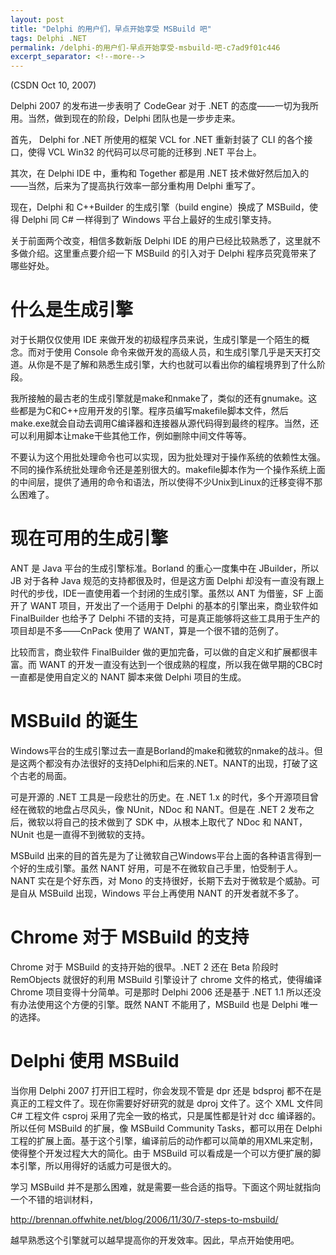 ```yaml
---
layout: post
title: "Delphi 的用户们，早点开始享受 MSBuild 吧"
tags: Delphi .NET
permalink: /delphi-的用户们-早点开始享受-msbuild-吧-c7ad9f01c446
excerpt_separator: <!--more-->
---
```

(CSDN Oct 10, 2007)

Delphi 2007 的发布进一步表明了 CodeGear 对于 .NET 的态度――一切为我所用。当然，做到现在的阶段，Delphi 团队也是一步步走来。

首先， Delphi for .NET 所使用的框架 VCL for .NET 重新封装了 CLI 的各个接口，使得 VCL Win32 的代码可以尽可能的迁移到 .NET 平台上。

其次，在 Delphi IDE 中，重构和 Together 都是用 .NET 技术做好然后加入的――当然，后来为了提高执行效率一部分重构用 Delphi 重写了。

现在，Delphi 和 C++Builder 的生成引擎（build engine）换成了 MSBuild，使得 Delphi 同 C# 一样得到了 Windows 平台上最好的生成引擎支持。

关于前面两个改变，相信多数新版 Delphi IDE 的用户已经比较熟悉了，这里就不多做介绍。这里重点要介绍一下 MSBuild 的引入对于 Delphi 程序员究竟带来了哪些好处。
<!--more-->

# 什么是生成引擎

对于长期仅仅使用 IDE 来做开发的初级程序员来说，生成引擎是一个陌生的概念。而对于使用 Console 命令来做开发的高级人员，和生成引擎几乎是天天打交道。从你是不是了解和熟悉生成引擎，大约也就可以看出你的编程境界到了什么阶段。

我所接触的最古老的生成引擎就是make和nmake了，类似的还有gnumake。这些都是为C和C++应用开发的引擎。程序员编写makefile脚本文件，然后make.exe就会自动去调用C编译器和连接器从源代码得到最终的程序。当然，还可以利用脚本让make干些其他工作，例如删除中间文件等等。

不要认为这个用批处理命令也可以实现，因为批处理对于操作系统的依赖性太强。不同的操作系统批处理命令还是差别很大的。makefile脚本作为一个操作系统上面的中间层，提供了通用的命令和语法，所以使得不少Unix到Linux的迁移变得不那么困难了。

# 现在可用的生成引擎

ANT 是 Java 平台的生成引擎标准。Borland 的重心一度集中在 JBuilder，所以 JB 对于各种 Java 规范的支持都很及时，但是这方面 Delphi 却没有一直没有跟上时代的步伐，IDE一直使用着一个封闭的生成引擎。虽然以 ANT 为借鉴，SF 上面开了 WANT 项目，开发出了一个适用于 Delphi 的基本的引擎出来，商业软件如 FinalBuilder 也给予了 Delphi 不错的支持，可是真正能够将这些工具用于生产的项目却是不多――CnPack 使用了 WANT，算是一个很不错的范例了。

比较而言，商业软件 FinalBuilder 做的更加完备，可以做的自定义和扩展都很丰富。而 WANT 的开发一直没有达到一个很成熟的程度，所以我在做早期的CBC时一直都是使用自定义的 NANT 脚本来做 Delphi 项目的生成。

# MSBuild 的诞生

Windows平台的生成引擎过去一直是Borland的make和微软的nmake的战斗。但是这两个都没有办法很好的支持Delphi和后来的.NET。NANT的出现，打破了这个古老的局面。

可是开源的 .NET 工具是一段悲壮的历史。在 .NET 1.x 的时代，多个开源项目曾经在微软的地盘占尽风头，像 NUnit，NDoc 和 NANT。但是在 .NET 2 发布之后，微软以将自己的技术做到了 SDK 中，从根本上取代了 NDoc 和 NANT，NUnit 也是一直得不到微软的支持。

MSBuild 出来的目的首先是为了让微软自己Windows平台上面的各种语言得到一个好的生成引擎。虽然 NANT 好用，可是不在微软自己手里，怕受制于人。NANT 实在是个好东西，对 Mono 的支持很好，长期下去对于微软是个威胁。可是自从 MSBuild 出现，Windows 平台上再使用 NANT 的开发者就不多了。

# Chrome 对于 MSBuild 的支持

Chrome 对于 MSBuild 的支持开始的很早。.NET 2 还在 Beta 阶段时 RemObjects 就很好的利用 MSBuild 引擎设计了 chrome 文件的格式，使得编译 Chrome 项目变得十分简单。可是那时 Delphi 2006 还是基于 .NET 1.1 所以还没有办法使用这个方便的引擎。既然 NANT 不能用了，MSBuild 也是 Delphi 唯一的选择。

# Delphi 使用 MSBuild

当你用 Delphi 2007 打开旧工程时，你会发现不管是 dpr 还是 bdsproj 都不在是真正的工程文件了。现在你需要好好研究的就是 dproj 文件了。这个 XML 文件同 C# 工程文件 csproj 采用了完全一致的格式，只是属性都是针对 dcc 编译器的。所以任何 MSBuild 的扩展，像 MSBuild Community Tasks，都可以用在 Delphi 工程的扩展上面。基于这个引擎，编译前后的动作都可以简单的用XML来定制，使得整个开发过程大大的简化。由于 MSBuild 可以看成是一个可以方便扩展的脚本引擎，所以用得好的话威力可是很大的。

学习 MSBuild 并不是那么困难，就是需要一些合适的指导。下面这个网址就指向一个不错的培训材料，

http://brennan.offwhite.net/blog/2006/11/30/7-steps-to-msbuild/

越早熟悉这个引擎就可以越早提高你的开发效率。因此，早点开始使用吧。
